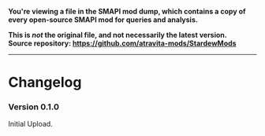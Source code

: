 **You're viewing a file in the SMAPI mod dump, which contains a copy of every open-source SMAPI mod
for queries and analysis.**

**This is _not_ the original file, and not necessarily the latest version.**  
**Source repository: https://github.com/atravita-mods/StardewMods**

----

Changelog
===========

<!--TODO: draw something on the shop menus?
Will need to invert data structure for this.

Maybe a filter?
-->

### Version 0.1.0

Initial Upload.